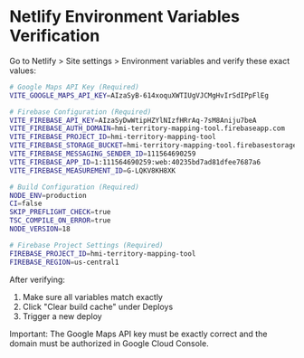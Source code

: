 # Netlify Environment Variables Verification

Go to Netlify > Site settings > Environment variables and verify these exact values:

```bash
# Google Maps API Key (Required)
VITE_GOOGLE_MAPS_API_KEY=AIzaSyB-614xoquXWTIUgVJCMgHvIrSdIPpFlEg

# Firebase Configuration (Required)
VITE_FIREBASE_API_KEY=AIzaSyDwWtipHZYlNIzfHRrAq-7sM8Aniju7beA
VITE_FIREBASE_AUTH_DOMAIN=hmi-territory-mapping-tool.firebaseapp.com
VITE_FIREBASE_PROJECT_ID=hmi-territory-mapping-tool
VITE_FIREBASE_STORAGE_BUCKET=hmi-territory-mapping-tool.firebasestorage.app
VITE_FIREBASE_MESSAGING_SENDER_ID=111564690259
VITE_FIREBASE_APP_ID=1:111564690259:web:40235bd7ad81dfee7687a6
VITE_FIREBASE_MEASUREMENT_ID=G-LQKV8KH8XK

# Build Configuration (Required)
NODE_ENV=production
CI=false
SKIP_PREFLIGHT_CHECK=true
TSC_COMPILE_ON_ERROR=true
NODE_VERSION=18

# Firebase Project Settings (Required)
FIREBASE_PROJECT_ID=hmi-territory-mapping-tool
FIREBASE_REGION=us-central1
```

After verifying:
1. Make sure all variables match exactly
2. Click "Clear build cache" under Deploys
3. Trigger a new deploy

Important: The Google Maps API key must be exactly correct and the domain must be authorized in Google Cloud Console.
